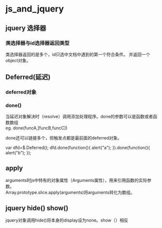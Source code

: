 # js_and_jquery
## jquery 选择器
### 类选择器与id选择器返回类型
类选择器返回的是多个，id只选中文档中遇到的第一个符合条件。
并返回一个object对象。
## Deferred(延迟)
### deferred对象
### done()
当延迟对象解决时（resolve）调用添加处理程序。done的参数可以是函数或者函数数组  
eg. done(funcA,[funcB,funcC])

done还可以链接多个，但触发点都是最前面的deferred对象。

var dfd=$.Deferred();
dfd.done(function(){
  alert("a");
  }).done(function(){
    alert("b");
    });
## apply
arguments时js中特有的对象属性（Arguments属性），用来引用函数的实际参数。  
Array.prototype.slice.apply(arguments)将arguments转化为数组。
## jquery  hide() show()
jquery对象调用hide()将本身的display设为none。show（）相反
